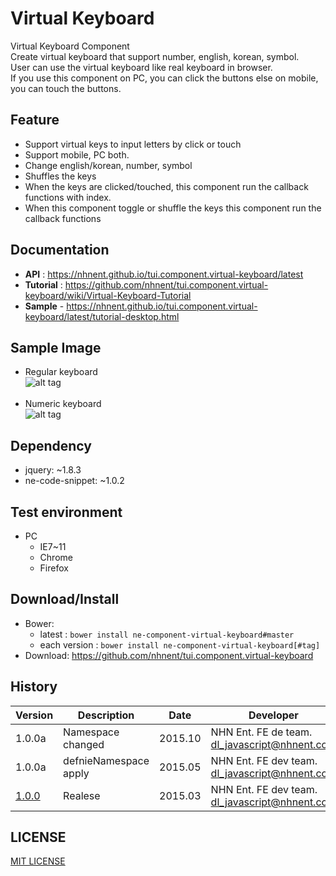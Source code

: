 Virtual Keyboard
===============
Virtual Keyboard Component<br>
Create virtual keyboard that support number, english, korean, symbol.<br>
User can use the virtual keyboard like real keyboard in browser.<br>
If you use this component on PC, you can click the buttons else on mobile, you can touch the buttons.

## Feature
* Support virtual keys to input letters by click or touch
* Support mobile, PC both.
* Change english/korean, number, symbol
* Shuffles the keys
* When the keys are clicked/touched, this component run the callback functions with index.
* When this component toggle or shuffle the keys this component run the callback functions

## Documentation
* **API** : https://nhnent.github.io/tui.component.virtual-keyboard/latest
* **Tutorial** : https://github.com/nhnent/tui.component.virtual-keyboard/wiki/Virtual-Keyboard-Tutorial
* **Sample** - https://nhnent.github.io/tui.component.virtual-keyboard/latest/tutorial-desktop.html


## Sample Image
* Regular keyboard<br>
![alt tag](https://nhnent.github.io/tui.component.virtual-keyboard/vknormal.png)<br><br>
* Numeric keyboard<br>
![alt tag](https://nhnent.github.io/tui.component.virtual-keyboard/vksample.png)

## Dependency
* jquery: ~1.8.3
* ne-code-snippet: ~1.0.2

## Test environment
* PC
	* IE7~11
	* Chrome
	* Firefox


## Download/Install
* Bower:
   * latest : `bower install ne-component-virtual-keyboard#master`
   * each version : `bower install ne-component-virtual-keyboard[#tag]`
* Download: https://github.com/nhnent/tui.component.virtual-keyboard

## History
| Version | Description | Date | Developer |
| ---- | ---- | ---- | ---- |
| 1.0.0a | Namespace changed | 2015.10 | NHN Ent. FE de team. <dl_javascript@nhnent.com> |
| 1.0.0a | defnieNamespace apply | 2015.05 | NHN Ent. FE dev team. <dl_javascript@nhnent.com> |
| <a href="https://github.nhnent.com/pages/tui.component.virtual-keyboard/1.0.0">1.0.0</a> | Realese | 2015.03 | NHN Ent. FE dev team. <dl_javascript@nhnent.com> |


## LICENSE
[MIT LICENSE](LICENSE)
